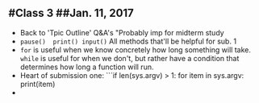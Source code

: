 #Class 3
##Jan. 11, 2017
-----------


- Back to 'Tpic Outline' Q&A's  "Probably imp for midterm study
- ```pause()  print() input()``` All methods that'll be helpful for sub. 1 
- ```for``` is useful when we know concretely how long something will take.
  ```while``` is useful for when we don't, but rather have a condition that determines how      long a function will run.
- Heart of submission one: ```if len(sys.argv) > 1:
                                for item in sys.argv:
                                  print(item)
-
